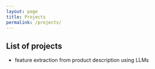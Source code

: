 ```yaml
---
layout: page
title: Projects
permalink: /projects/
---
```


## List of projects
* feature extraction from product description using LLMs